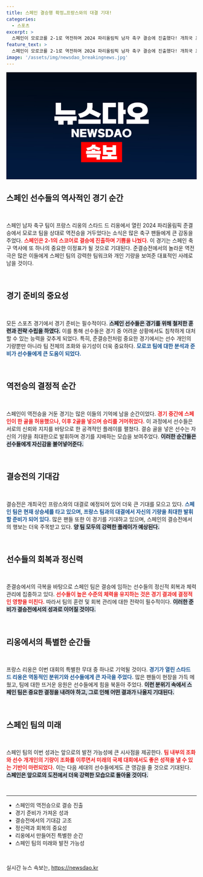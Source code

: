 ```yaml
---
title: 스페인 결승행 확정…프랑스와의 대결 기대!
categories:
  - 스포츠
excerpt: >
  스페인이 모로코를 2-1로 역전하며 2024 파리올림픽 남자 축구 결승에 진출했다! 개최국 프랑스와의 금메달 대결이 예고됩니다. 클릭해서 승리의 순간을 확인하세요!
feature_text: >
  스페인이 모로코를 2-1로 역전하며 2024 파리올림픽 남자 축구 결승에 진출했다! 개최국 프랑스와의 금메달 대결이 예고됩니다. 클릭해서 승리의 순간을 확인하세요!
image: '/assets/img/newsdao_breakingnews.jpg'
---
```


<p><img src="/assets/img/newsdao_breakingnews.jpg" alt="pcversion 속보" /></p>

<h2 data-ke-size="size26">스페인 선수들의 역사적인 경기 순간</h2>

<p data-ke-size="size16">&nbsp;</p>

<p>스페인 남자 축구 팀이 프랑스 리옹의 스타드 드 리옹에서 열린 2024 파리올림픽 준결승에서 모로코 팀을 상대로 역전승을 거두었다는 소식은 많은 축구 팬들에게 큰 감동을 주었다. <b><span style="color: #ee2323;">스페인은 2-1의 스코어로 결승에 진출하며 기쁨을 나눴다.</span></b> 이 경기는 스페인 축구 역사에 또 하나의 중요한 이정표가 될 것으로 기대된다. 준결승전에서의 놀라운 역전극은 많은 이들에게 스페인 팀의 강력한 팀워크와 개인 기량을 보여준 대표적인 사례로 남을 것이다. </p>

<p data-ke-size="size16">&nbsp;</p>

<h2 data-ke-size="size26">경기 준비의 중요성</h2>

<p data-ke-size="size16">&nbsp;</p>

<p>모든 스포츠 경기에서 경기 준비는 필수적이다. <b><span style="background-color: #21538527;">스페인 선수들은 경기를 위해 철저한 훈련과 전략 수립을 하였다.</span></b> 이를 통해 선수들은 경기 중 어려운 상황에서도 침착하게 대처할 수 있는 능력을 갖추게 되었다. 특히, 준결승전처럼 중요한 경기에서는 선수 개인의 기량뿐만 아니라 팀 전체의 조화와 유기성이 더욱 중요하다. <b><span style="color: #1a5490;">모로코 팀에 대한 분석과 준비가 선수들에게 큰 도움이 되었다.</span></b></p>

<p data-ke-size="size16">&nbsp;</p>

<h2 data-ke-size="size26">역전승의 결정적 순간</h2>

<p data-ke-size="size16">&nbsp;</p>

<p>스페인이 역전승을 거둔 경기는 많은 이들의 기억에 남을 순간이었다. <b><span style="color: #ee2323;">경기 중간에 스페인이 한 골을 허용했으나, 이후 2골을 넣으며 승리를 거머쥐었다.</span></b> 이 과정에서 선수들은 서로의 신뢰와 지지를 바탕으로 한 공격적인 플레이를 펼쳤다. 결승 골을 넣은 선수는 자신의 기량을 최대한으로 발휘하며 경기를 지배하는 모습을 보여주었다. <b><span style="background-color: #21538527;">이러한 순간들은 선수들에게 자신감을 불어넣어준다.</span></b></p>

<p data-ke-size="size16">&nbsp;</p>

<h2 data-ke-size="size26">결승전의 기대감</h2>

<p data-ke-size="size16">&nbsp;</p>

<p>결승전은 개최국인 프랑스와의 대결로 예정되어 있어 더욱 큰 기대를 모으고 있다. <b><span style="color: #1a5490;">스페인 팀은 현재 상승세를 타고 있으며, 프랑스 팀과의 대결에서 자신의 기량을 최대한 발휘할 준비가 되어 있다.</span></b> 많은 팬들 또한 이 경기를 기대하고 있으며, 스페인의 결승전에서의 행보는 더욱 주목받고 있다. <b><span style="background-color: #21538527;">양 팀 모두의 강력한 플레이가 예상된다.</span></b></p>

<p data-ke-size="size16">&nbsp;</p>

<h2 data-ke-size="size26">선수들의 회복과 정신력</h2>

<p data-ke-size="size16">&nbsp;</p>

<p>준결승에서의 극복을 바탕으로 스페인 팀은 결승에 임하는 선수들의 정신적 회복과 체력 관리에 집중하고 있다. <b><span style="color: #ee2323;">선수들이 높은 수준의 체력을 유지하는 것은 경기 결과에 결정적인 영향을 미친다.</span></b> 따라서 팀의 훈련 및 회복 관리에 대한 전략이 필수적이다. <b><span style="background-color: #21538527;">이러한 준비가 결승전에서의 성과로 이어질 것이다.</span></b></p>

<p data-ke-size="size16">&nbsp;</p>

<h2 data-ke-size="size26">리옹에서의 특별한 순간들</h2>

<p data-ke-size="size16">&nbsp;</p>

<p>프랑스 리옹은 이번 대회의 특별한 무대 중 하나로 기억될 것이다. <b><span style="color: #1a5490;">경기가 열린 스타드 드 리옹은 역동적인 분위기와 선수들에게 큰 자극을 주었다.</span></b> 많은 팬들이 현장을 가득 메웠고, 팀에 대한 뜨거운 응원은 선수들에게 힘을 북돋아 주었다. <b><span style="background-color: #21538527;">이런 분위기 속에서 스페인 팀은 중요한 결정을 내려야 하고, 그로 인해 어떤 결과가 나올지 기대된다.</span></b></p>

<p data-ke-size="size16">&nbsp;</p>

<h2 data-ke-size="size26">스페인 팀의 미래</h2>

<p data-ke-size="size16">&nbsp;</p>

<p>스페인 팀의 이번 성과는 앞으로의 발전 가능성에 큰 시사점을 제공한다. <b><span style="color: #ee2323;">팀 내부의 조화와 선수 개개인의 기량이 조화를 이루면서 미래의 국제 대회에서도 좋은 성적을 낼 수 있는 기반이 마련되었다.</span></b> 이는 다음 세대의 선수들에게도 큰 영감을 줄 것으로 기대된다. <b><span style="background-color: #21538527;">스페인은 앞으로의 도전에서 더욱 강력한 모습으로 돌아올 것이다.</span></b></p>

<p data-ke-size="size16">&nbsp;</p>

<hr>

<ul>
    <li>스페인의 역전승으로 결승 진출</li>
    <li>경기 준비가 가져온 성과</li>
    <li>결승전에서의 기대감 고조</li>
    <li>정신력과 회복의 중요성</li>
    <li>리옹에서 만들어진 특별한 순간</li>
    <li>스페인 팀의 미래와 발전 가능성</li>
</ul>

<p data-ke-size="size16">&nbsp;</p>
실시간 뉴스 속보는, <a href="https://newsdao.kr" rel="dofollow">https://newsdao.kr</a>


